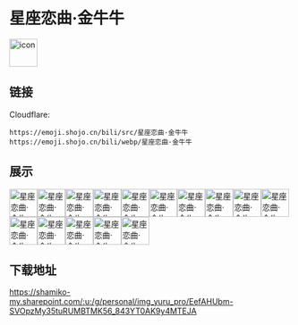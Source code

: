 # 星座恋曲·金牛牛
<img src="https://emoji.shojo.cn/bili/src/星座恋曲·金牛牛/icon.png" width="50" height="50" alt="icon">

## 链接
Cloudflare:
```
https://emoji.shojo.cn/bili/src/星座恋曲·金牛牛
https://emoji.shojo.cn/bili/webp/星座恋曲·金牛牛
```
## 展示
<img src="https://emoji.shojo.cn/bili/src/星座恋曲·金牛牛/星座恋曲·金牛牛-牛炸了.png" width="50" height="50" alt="星座恋曲·金牛牛-牛炸了"><img src="https://emoji.shojo.cn/bili/src/星座恋曲·金牛牛/星座恋曲·金牛牛-富.png" width="50" height="50" alt="星座恋曲·金牛牛-富"><img src="https://emoji.shojo.cn/bili/src/星座恋曲·金牛牛/星座恋曲·金牛牛-金币！.png" width="50" height="50" alt="星座恋曲·金牛牛-金币！"><img src="https://emoji.shojo.cn/bili/src/星座恋曲·金牛牛/星座恋曲·金牛牛-哞哞.png" width="50" height="50" alt="星座恋曲·金牛牛-哞哞"><img src="https://emoji.shojo.cn/bili/src/星座恋曲·金牛牛/星座恋曲·金牛牛-嘬嘬.png" width="50" height="50" alt="星座恋曲·金牛牛-嘬嘬"><img src="https://emoji.shojo.cn/bili/src/星座恋曲·金牛牛/星座恋曲·金牛牛-哼.png" width="50" height="50" alt="星座恋曲·金牛牛-哼"><img src="https://emoji.shojo.cn/bili/src/星座恋曲·金牛牛/星座恋曲·金牛牛-勇敢牛牛.png" width="50" height="50" alt="星座恋曲·金牛牛-勇敢牛牛"><img src="https://emoji.shojo.cn/bili/src/星座恋曲·金牛牛/星座恋曲·金牛牛-顶.png" width="50" height="50" alt="星座恋曲·金牛牛-顶"><img src="https://emoji.shojo.cn/bili/src/星座恋曲·金牛牛/星座恋曲·金牛牛-你没事吧.png" width="50" height="50" alt="星座恋曲·金牛牛-你没事吧"><img src="https://emoji.shojo.cn/bili/src/星座恋曲·金牛牛/星座恋曲·金牛牛-牛牛牛.png" width="50" height="50" alt="星座恋曲·金牛牛-牛牛牛"><img src="https://emoji.shojo.cn/bili/src/星座恋曲·金牛牛/星座恋曲·金牛牛-呲.png" width="50" height="50" alt="星座恋曲·金牛牛-呲"><img src="https://emoji.shojo.cn/bili/src/星座恋曲·金牛牛/星座恋曲·金牛牛-晕.png" width="50" height="50" alt="星座恋曲·金牛牛-晕"><img src="https://emoji.shojo.cn/bili/src/星座恋曲·金牛牛/星座恋曲·金牛牛-指指点点.png" width="50" height="50" alt="星座恋曲·金牛牛-指指点点"><img src="https://emoji.shojo.cn/bili/src/星座恋曲·金牛牛/星座恋曲·金牛牛-超大声.png" width="50" height="50" alt="星座恋曲·金牛牛-超大声"><img src="https://emoji.shojo.cn/bili/src/星座恋曲·金牛牛/星座恋曲·金牛牛-我是金牛.png" width="50" height="50" alt="星座恋曲·金牛牛-我是金牛">

## 下载地址

https://shamiko-my.sharepoint.com/:u:/g/personal/img_yuru_pro/EefAHUbm-SVOpzMy35tuRUMBTMK56_843YT0AK9y4MTEJA